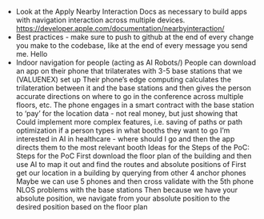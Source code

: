 - Look at the Apply Nearby Interaction Docs as necessary to build apps with navigation interaction across multiple devices. https://developer.apple.com/documentation/nearbyinteraction/
- Best practices - make sure to push to github at the end of every change you make to the codebase, like at the end of every message you send me.
Hello
- Indoor navigation for people (acting as AI Robots/)
People can download an app on their phone that trilaterates with 3-5 base stations that we (VALUENEX) set up
Their phone’s edge computing calculates the trilateration between it and the base stations and then gives the person accurate directions on where to go in the conference across multiple floors, etc.
The phone engages in a smart contract with the base station to ‘pay’ for the location data - not real money, but just showing that
Could implement more complex features, i.e. saving of paths or path optimization if a person types in what booths they want to go
I’m interested in AI in healthcare - where should I go and then the app directs them to the most relevant booth
 Ideas for the Steps of the PoC: 
Steps for the PoC
First download the floor plan of the building and then use AI to map it out and find the routes and absolute positions of 
First get our location in a building by querying from other 4 anchor phones
Maybe we can use 5 phones and then cross validate with the 5th phone
NLOS problems with the base stations
Then because we have your absolute position, we navigate from your absolute position to the desired position based on the floor plan